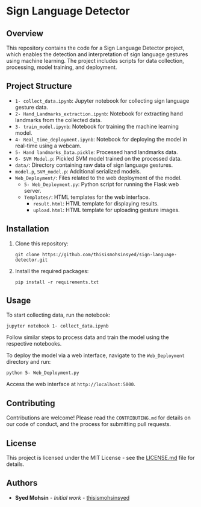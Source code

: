 
# Sign Language Detector

## Overview
This repository contains the code for a Sign Language Detector project, which enables the detection and interpretation of sign language gestures using machine learning. The project includes scripts for data collection, processing, model training, and deployment.

## Project Structure
- `1- collect_data.ipynb`: Jupyter notebook for collecting sign language gesture data.
- `2- Hand_Landmarks_extraction.ipynb`: Notebook for extracting hand landmarks from the collected data.
- `3- train_model.ipynb`: Notebook for training the machine learning model.
- `4- Real_time_deployment.ipynb`: Notebook for deploying the model in real-time using a webcam.
- `5- Hand landmarks_Data.pickle`: Processed hand landmarks data.
- `6- SVM Model.p`: Pickled SVM model trained on the processed data.
- `data/`: Directory containing raw data of sign language gestures.
- `model.p`, `SVM_model.p`: Additional serialized models.
- `Web_Deployment/`: Files related to the web deployment of the model.
  - `5- Web_Deployment.py`: Python script for running the Flask web server.
  - `Templates/`: HTML templates for the web interface.
    - `result.html`: HTML template for displaying results.
    - `upload.html`: HTML template for uploading gesture images.

## Installation
1. Clone this repository:
   ```
   git clone https://github.com/thisismohsinsyed/sign-language-detector.git
   ```
2. Install the required packages:
   ```
   pip install -r requirements.txt
   ```

## Usage
To start collecting data, run the notebook:
```
jupyter notebook 1- collect_data.ipynb
```
Follow similar steps to process data and train the model using the respective notebooks.

To deploy the model via a web interface, navigate to the `Web_Deployment` directory and run:
```
python 5- Web_Deployment.py
```
Access the web interface at `http://localhost:5000`.

## Contributing
Contributions are welcome! Please read the `CONTRIBUTING.md` for details on our code of conduct, and the process for submitting pull requests.

## License
This project is licensed under the MIT License - see the [LICENSE.md](LICENSE.md) file for details.

## Authors
- **Syed Mohsin** - *Initial work* - [thisismohsinsyed](https://github.com/thisismohsinsyed)

